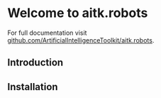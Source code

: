 # Welcome to aitk.robots

For full documentation visit [github.com/ArtificialIntelligenceToolkit/aitk.robots](https://github.com/ArtificialIntelligenceToolkit/aitk.robots/).

## Introduction

## Installation

